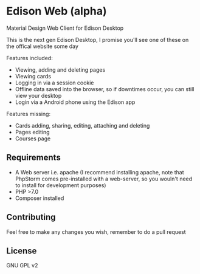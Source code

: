 # Edison Web (alpha)
Material Design Web Client for Edison Desktop

This is the next gen Edison Desktop, I promise you'll see one of these on the offical website some day

Features included:
- Viewing, adding and deleting pages
- Viewing cards
- Logging in via a session cookie
- Offline data saved into the browser, so if downtimes occur, you can still view your desktop
- Login via a Android phone using the Edison app

Features missing:
- Cards adding, sharing, editing, attaching and deleting
- Pages editing
- Courses page

## Requirements
- A Web server i.e. apache (I recommend installing apache, note that PhpStorm comes pre-installed with a web-server, so you wouln't need to install for development purposes)
- PHP >7.0
- Composer installed

## Contributing
Feel free to make any changes you wish, remember to do a pull request

## License
GNU GPL v2
